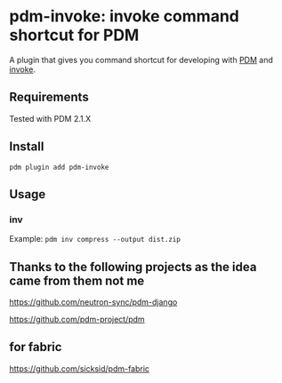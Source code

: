 # pdm-invoke: invoke command shortcut for PDM

A plugin that gives you command shortcut for developing with [PDM](https://pdm.fming.dev/) and
[invoke](https://www.pyinvoke.org).


## Requirements

Tested with PDM 2.1.X

## Install

`pdm plugin add pdm-invoke`

## Usage

### inv

Example: `pdm inv compress --output dist.zip`

## Thanks to the following projects as the idea came from them not me

https://github.com/neutron-sync/pdm-django

https://github.com/pdm-project/pdm

## for fabric

https://github.com/sicksid/pdm-fabric
